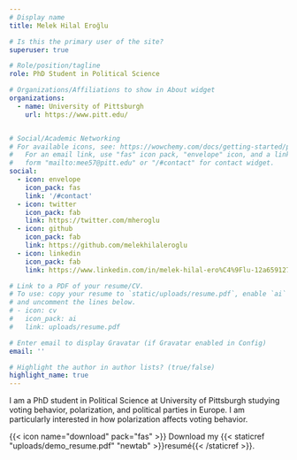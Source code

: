 ```yaml
---
# Display name
title: Melek Hilal Eroğlu

# Is this the primary user of the site?
superuser: true

# Role/position/tagline
role: PhD Student in Political Science

# Organizations/Affiliations to show in About widget
organizations:
  - name: University of Pittsburgh
    url: https://www.pitt.edu/


# Social/Academic Networking
# For available icons, see: https://wowchemy.com/docs/getting-started/page-builder/#icons
#   For an email link, use "fas" icon pack, "envelope" icon, and a link in the
#   form "mailto:mee57@pitt.edu" or "/#contact" for contact widget.
social:
  - icon: envelope
    icon_pack: fas
    link: '/#contact'
  - icon: twitter
    icon_pack: fab
    link: https://twitter.com/mheroglu
  - icon: github
    icon_pack: fab
    link: https://github.com/melekhilaleroglu
  - icon: linkedin
    icon_pack: fab
    link: https://www.linkedin.com/in/melek-hilal-ero%C4%9Flu-12a659127/

# Link to a PDF of your resume/CV.
# To use: copy your resume to `static/uploads/resume.pdf`, enable `ai` icons in `params.toml`,
# and uncomment the lines below.
# - icon: cv
#   icon_pack: ai
#   link: uploads/resume.pdf

# Enter email to display Gravatar (if Gravatar enabled in Config)
email: ''

# Highlight the author in author lists? (true/false)
highlight_name: true
---
```


I am a PhD student in Political Science at University of Pittsburgh studying voting behavior, polarization, and political parties in Europe. I am particularly interested in how polarization affects voting behavior. 

{{< icon name="download" pack="fas" >}} Download my {{< staticref "uploads/demo_resume.pdf" "newtab" >}}resumé{{< /staticref >}}.
